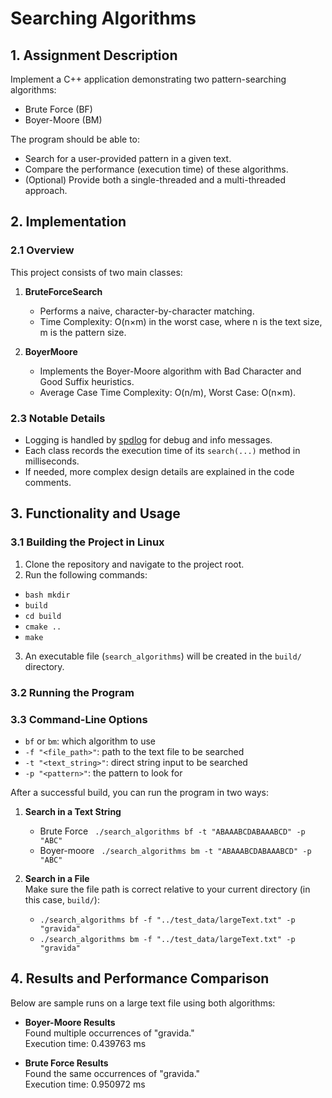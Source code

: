 # Searching Algorithms

## 1. Assignment Description
Implement a C++ application demonstrating two pattern-searching algorithms:  
- Brute Force (BF)  
- Boyer-Moore (BM)  

The program should be able to:  
- Search for a user-provided pattern in a given text.  
- Compare the performance (execution time) of these algorithms.  
- (Optional) Provide both a single-threaded and a multi-threaded approach.

## 2. Implementation
### 2.1 Overview
This project consists of two main classes:
1. **BruteForceSearch**  
   - Performs a naive, character-by-character matching.  
   - Time Complexity: O(n×m) in the worst case, where n is the text size, m is the pattern size.

2. **BoyerMoore**  
   - Implements the Boyer-Moore algorithm with Bad Character and Good Suffix heuristics.  
   - Average Case Time Complexity: O(n/m), Worst Case: O(n×m).

### 2.3 Notable Details
- Logging is handled by [spdlog](https://github.com/gabime/spdlog) for debug and info messages.  
- Each class records the execution time of its `search(...)` method in milliseconds.  
- If needed, more complex design details are explained in the code comments.

## 3. Functionality and Usage
### 3.1 Building the Project in Linux
1. Clone the repository and navigate to the project root.  
2. Run the following commands:
  - ```bash mkdir```
  - ```build ```
  - ```cd build```
  - ```cmake ..```
  - ```make```
3. An executable file (`search_algorithms`) will be created in the `build/` directory.

### 3.2 Running the Program
### 3.3 Command-Line Options
- `bf` or `bm`: which algorithm to use  
- `-f "<file_path>"`: path to the text file to be searched  
- `-t "<text_string>"`: direct string input to be searched  
- `-p "<pattern>"`: the pattern to look for  

After a successful build, you can run the program in two ways: 

1. **Search in a Text String**
   - Brute Force ``` ./search_algorithms bf -t "ABAAABCDABAAABCD" -p "ABC"```
   - Boyer-moore ``` ./search_algorithms bm -t "ABAAABCDABAAABCD" -p "ABC"```


2. **Search in a File**  
   Make sure the file path is correct relative to your current directory (in this case, `build/`):
   - ```./search_algorithms bf -f "../test_data/largeText.txt" -p "gravida"```
   - ```./search_algorithms bm -f "../test_data/largeText.txt" -p "gravida"```


## 4. Results and Performance Comparison
Below are sample runs on a large text file using both algorithms:

- **Boyer-Moore Results**  
  Found multiple occurrences of "gravida."  
  Execution time: 0.439763 ms  

- **Brute Force Results**  
  Found the same occurrences of "gravida."  
  Execution time: 0.950972 ms  

